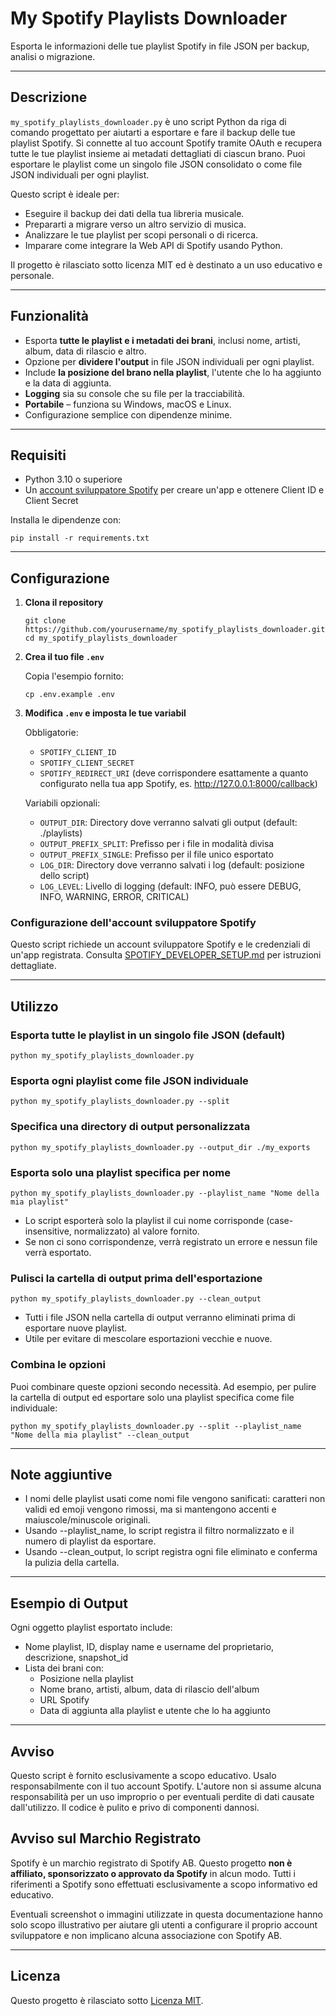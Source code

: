 # My Spotify Playlists Downloader

Esporta le informazioni delle tue playlist Spotify in file JSON per backup, analisi o migrazione.

---

## Descrizione

`my_spotify_playlists_downloader.py` è uno script Python da riga di comando progettato per aiutarti a esportare e fare
il backup delle tue playlist Spotify. Si connette al tuo account Spotify tramite OAuth e recupera tutte le tue playlist
insieme ai metadati dettagliati di ciascun brano. Puoi esportare le playlist come un singolo file JSON consolidato o
come file JSON individuali per ogni playlist.

Questo script è ideale per:

- Eseguire il backup dei dati della tua libreria musicale.
- Prepararti a migrare verso un altro servizio di musica.
- Analizzare le tue playlist per scopi personali o di ricerca.
- Imparare come integrare la Web API di Spotify usando Python.

Il progetto è rilasciato sotto licenza MIT ed è destinato a un uso educativo e personale.

---

## Funzionalità

- Esporta **tutte le playlist e i metadati dei brani**, inclusi nome, artisti, album, data di rilascio e altro.
- Opzione per **dividere l'output** in file JSON individuali per ogni playlist.
- Include **la posizione del brano nella playlist**, l'utente che lo ha aggiunto e la data di aggiunta.
- **Logging** sia su console che su file per la tracciabilità.
- **Portabile** – funziona su Windows, macOS e Linux.
- Configurazione semplice con dipendenze minime.

---

## Requisiti

- Python 3.10 o superiore
- Un [account sviluppatore Spotify](SPOTIFY_DEVELOPER_SETUP.md) per creare un'app e ottenere Client ID e Client Secret

Installa le dipendenze con:

```shell
pip install -r requirements.txt
```

---

## Configurazione

1. **Clona il repository**

    ```shell
    git clone https://github.com/yourusername/my_spotify_playlists_downloader.git
    cd my_spotify_playlists_downloader
    ```

2. **Crea il tuo file `.env`**

   Copia l'esempio fornito:

    ```shell
    cp .env.example .env
    ```

3. **Modifica `.env` e imposta le tue variabil**

   Obbligatorie:

    - `SPOTIFY_CLIENT_ID`
    - `SPOTIFY_CLIENT_SECRET`
    - `SPOTIFY_REDIRECT_URI` (deve corrispondere esattamente a quanto configurato nella tua app Spotify,
      es. <http://127.0.0.1:8000/callback>)

   Variabili opzionali:

    - `OUTPUT_DIR`: Directory dove verranno salvati gli output (default: ./playlists)
    - `OUTPUT_PREFIX_SPLIT`: Prefisso per i file in modalità divisa
    - `OUTPUT_PREFIX_SINGLE`: Prefisso per il file unico esportato
    - `LOG_DIR`: Directory dove verranno salvati i log (default: posizione dello script)
    - `LOG_LEVEL`: Livello di logging (default: INFO, può essere DEBUG, INFO, WARNING, ERROR, CRITICAL)

### Configurazione dell'account sviluppatore Spotify

Questo script richiede un account sviluppatore Spotify e le credenziali di un'app registrata.
Consulta [SPOTIFY_DEVELOPER_SETUP.md](SPOTIFY_DEVELOPER_SETUP.md) per istruzioni dettagliate.

---

## Utilizzo

### Esporta tutte le playlist in un singolo file JSON (default)

```shell
python my_spotify_playlists_downloader.py
```

### Esporta ogni playlist come file JSON individuale

```shell
python my_spotify_playlists_downloader.py --split
```

### Specifica una directory di output personalizzata

```shell
python my_spotify_playlists_downloader.py --output_dir ./my_exports
```

### Esporta solo una playlist specifica per nome

```shell
python my_spotify_playlists_downloader.py --playlist_name "Nome della mia playlist"
```

- Lo script esporterà solo la playlist il cui nome corrisponde (case-insensitive, normalizzato) al valore fornito.
- Se non ci sono corrispondenze, verrà registrato un errore e nessun file verrà esportato.

### Pulisci la cartella di output prima dell'esportazione

```shell
python my_spotify_playlists_downloader.py --clean_output
```

- Tutti i file JSON nella cartella di output verranno eliminati prima di esportare nuove playlist.
- Utile per evitare di mescolare esportazioni vecchie e nuove.

### Combina le opzioni

Puoi combinare queste opzioni secondo necessità. Ad esempio, per pulire la cartella di output ed esportare solo una
playlist specifica come file individuale:

```shell
python my_spotify_playlists_downloader.py --split --playlist_name "Nome della mia playlist" --clean_output
```

---

## Note aggiuntive

- I nomi delle playlist usati come nomi file vengono sanificati: caratteri non validi ed emoji vengono rimossi, ma si
  mantengono accenti e maiuscole/minuscole originali.
- Usando --playlist_name, lo script registra il filtro normalizzato e il numero di playlist da esportare.
- Usando --clean_output, lo script registra ogni file eliminato e conferma la pulizia della cartella.

---

## Esempio di Output

Ogni oggetto playlist esportato include:

- Nome playlist, ID, display name e username del proprietario, descrizione, snapshot_id
- Lista dei brani con:
  - Posizione nella playlist
  - Nome brano, artisti, album, data di rilascio dell'album
  - URL Spotify
  - Data di aggiunta alla playlist e utente che lo ha aggiunto

---

## Avviso

Questo script è fornito esclusivamente a scopo educativo.
Usalo responsabilmente con il tuo account Spotify.
L'autore non si assume alcuna responsabilità per un uso improprio o per eventuali perdite di dati causate dall'utilizzo.
Il codice è pulito e privo di componenti dannosi.

## Avviso sul Marchio Registrato

Spotify è un marchio registrato di Spotify AB.
Questo progetto **non è affiliato, sponsorizzato o approvato da Spotify** in alcun modo.
Tutti i riferimenti a Spotify sono effettuati esclusivamente a scopo informativo ed educativo.

Eventuali screenshot o immagini utilizzate in questa documentazione hanno solo scopo illustrativo per aiutare gli utenti
a configurare il proprio account sviluppatore e non implicano alcuna associazione con Spotify AB.

---

## Licenza

Questo progetto è rilasciato sotto [Licenza MIT](../../LICENSE).
